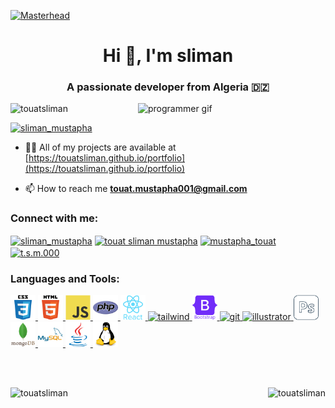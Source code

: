 [![Masterhead](https://media.licdn.com/dms/image/v2/D4E16AQFCg_1SzUXeNg/profile-displaybackgroundimage-shrink_350_1400/profile-displaybackgroundimage-shrink_350_1400/0/1733394055677?e=1738800000&v=beta&t=VBcxmXpo6VnE-mZSClcbpL562K2e3Fs-3BSjc_q9fAY)](touatsliman.io)
<h1 align="center">Hi 👋, I'm sliman</h1>
<h3 align="center">A passionate developer from Algeria 	&#x1f1e9;&#x1f1ff;</h3>
<img alt="programmer gif" width="300" src="https://media.tenor.com/iviIq2uXz-kAAAAi/work-office.gif" align="right"></img>
<p align="left"> <img src="https://komarev.com/ghpvc/?username=touatsliman&label=Profile%20views&color=0e75b6&style=flat" alt="touatsliman" /> </p>

<p align="left"> <a href="https://twitter.com/sliman_mustapha" target="blank"><img src="https://img.shields.io/twitter/follow/sliman_mustapha?logo=twitter&style=for-the-badge" alt="sliman_mustapha" /></a> </p>

- 👨‍💻 All of my projects are available at [https://touatsliman.github.io/portfolio](https://touatsliman.github.io/portfolio)

- 📫 How to reach me **touat.mustapha001@gmail.com**

<h3 align="left">Connect with me:</h3>
<p align="left">
<a href="https://twitter.com/sliman_mustapha" target="blank"><img align="center" src="https://raw.githubusercontent.com/rahuldkjain/github-profile-readme-generator/master/src/images/icons/Social/twitter.svg" alt="sliman_mustapha" height="30" width="40" /></a>
<a href="https://linkedin.com/in/mustapha-touat" target="blank"><img align="center" src="https://raw.githubusercontent.com/rahuldkjain/github-profile-readme-generator/master/src/images/icons/Social/linked-in-alt.svg" alt="touat sliman mustapha" height="30" width="40" /></a>
<a href="https://instagram.com/mustapha_touat" target="blank"><img align="center" src="https://raw.githubusercontent.com/rahuldkjain/github-profile-readme-generator/master/src/images/icons/Social/instagram.svg" alt="mustapha_touat" height="30" width="40" /></a>
<a href="https://www.youtube.com/channel/UCBseZGOtx9sU2sIJ9q-i7WQ" target="blank"><img align="center" src="https://raw.githubusercontent.com/rahuldkjain/github-profile-readme-generator/master/src/images/icons/Social/youtube.svg" alt="t.s.m.000" height="30" width="40" /></a>
</p>

<h3 align="left">Languages and Tools:</h3>
<p align="left">
 
  <a href="https://www.w3schools.com/css/" target="_blank" rel="noreferrer"> <img src="https://raw.githubusercontent.com/devicons/devicon/master/icons/css3/css3-original-wordmark.svg" alt="css3" width="40" height="40"/> </a>
  <a href="https://www.w3.org/html/" target="_blank" rel="noreferrer"> <img src="https://raw.githubusercontent.com/devicons/devicon/master/icons/html5/html5-original-wordmark.svg" alt="html5" width="40" height="40"/> </a>
  <a href="https://developer.mozilla.org/en-US/docs/Web/JavaScript" target="_blank" rel="noreferrer"> <img src="https://raw.githubusercontent.com/devicons/devicon/master/icons/javascript/javascript-original.svg" alt="javascript" width="40" height="40"/> </a>
  <a href="https://www.php.net" target="_blank" rel="noreferrer"> <img src="https://raw.githubusercontent.com/devicons/devicon/master/icons/php/php-original.svg" alt="php" width="40" height="40"/> </a>
  <a href="https://reactjs.org/" target="_blank" rel="noreferrer"> <img src="https://raw.githubusercontent.com/devicons/devicon/master/icons/react/react-original-wordmark.svg" alt="react" width="40" height="40"/> </a>
  <a href="https://tailwindcss.com/" target="_blank" rel="noreferrer"> <img src="https://www.vectorlogo.zone/logos/tailwindcss/tailwindcss-icon.svg" alt="tailwind" width="40" height="40"/> </a>
   <a href="https://getbootstrap.com" target="_blank" rel="noreferrer"> <img src="https://raw.githubusercontent.com/devicons/devicon/master/icons/bootstrap/bootstrap-plain-wordmark.svg" alt="bootstrap" width="40" height="40"/> </a>
  <a href="https://git-scm.com/" target="_blank" rel="noreferrer"> <img src="https://www.vectorlogo.zone/logos/git-scm/git-scm-icon.svg" alt="git" width="40" height="40"/> </a>
  <a href="https://www.adobe.com/in/products/illustrator.html" target="_blank" rel="noreferrer"> <img src="https://www.vectorlogo.zone/logos/adobe_illustrator/adobe_illustrator-icon.svg" alt="illustrator" width="40" height="40"/> </a>
    <a href="https://www.photoshop.com/en" target="_blank" rel="noreferrer"> <img src="https://raw.githubusercontent.com/devicons/devicon/master/icons/photoshop/photoshop-line.svg" alt="photoshop" width="40" height="40"/> </a>
  <a href="https://www.mongodb.com/" target="_blank" rel="noreferrer"> <img src="https://raw.githubusercontent.com/devicons/devicon/master/icons/mongodb/mongodb-original-wordmark.svg" alt="mongodb" width="40" height="40"/> </a>
  <a href="https://www.mysql.com/" target="_blank" rel="noreferrer"> <img src="https://raw.githubusercontent.com/devicons/devicon/master/icons/mysql/mysql-original-wordmark.svg" alt="mysql" width="40" height="40"/> </a>
  <a href="https://www.java.com" target="_blank" rel="noreferrer"> <img src="https://raw.githubusercontent.com/devicons/devicon/master/icons/java/java-original.svg" alt="java" width="40" height="40"/> </a>
  <a href="https://www.linux.org/" target="_blank" rel="noreferrer"> <img src="https://raw.githubusercontent.com/devicons/devicon/master/icons/linux/linux-original.svg" alt="linux" width="40" height="40"/> </a>
</p>
<br  /><br  />
<p><img align="left" src="https://github-readme-stats.vercel.app/api/top-langs?username=touatsliman&show_icons=true&locale=en&layout=compact" alt="touatsliman" /></p>

<!--<p>&nbsp;<img align="center" src="https://github-readme-stats.vercel.app/api?username=touatsliman&show_icons=true&locale=en" alt="touatsliman" /></p> -->

<p><img align="right" src="https://github-readme-streak-stats.herokuapp.com/?user=touatsliman&" alt="touatsliman" /></p>

